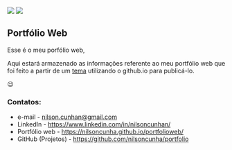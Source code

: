 [![](https://img.shields.io/badge/Author-Nilson_Cunha-red.svg)](https://nilsoncunha.github.io/portfolioweb/) 
[![](https://img.shields.io/badge/Linkedin-Nilson_Cunha-blue.svg)](https://www.linkedin.com/in/nilsoncunhan)

## Portfólio Web
Esse é o meu porfólio web, 

Aqui estará armazenado as informações referente ao meu portfólio web que foi feito a partir de um [tema](https://github.com/janczizikow/sleek) utilizando o github.io para publicá-lo. 

:wink:

### Contatos:
* e-mail - nilson.cunhan@gmail.com
* LinkedIn - https://www.linkedin.com/in/nilsoncunhan/
* Portfólio web - https://nilsoncunha.github.io/portfolioweb/
* GitHub (Projetos) - https://github.com/nilsoncunha/portfolio
